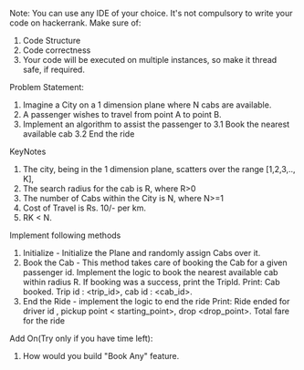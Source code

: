 Note: You can use any IDE of your choice. It's not compulsory to write your code on hackerrank.
Make sure of:
1. Code Structure
2. Code correctness
3. Your code will be executed on multiple instances, so make it thread safe, if required.

Problem Statement:
1. Imagine a City on a 1 dimension plane where N cabs are available.
2. A passenger wishes to travel from point A to point B.
3. Implement an algorithm to assist the passenger to
   3.1 Book the nearest available cab
   3.2 End the ride

KeyNotes
1. The city, being in the 1 dimension plane, scatters over the range [1,2,3,.., K],
2. The search radius for the cab is R, where R>0
3. The number of Cabs within the City is N, where N>=1
4. Cost of Travel is Rs. 10/- per km.
5. RK < N.

Implement following methods
1. Initialize - Initialize the Plane and randomly assign Cabs over it.
2. Book the Cab - This method takes care of booking the Cab for a given passenger id. Implement the logic to book the nearest available cab within radius R.
   If booking was a success, print the Tripld.
   Print: Cab booked. Trip id : <trip_id>, cab id : <cab_id>.
3. End the Ride - implement the logic to end the ride
   Print: Ride ended for driver id <id>, pickup point < starting_point>, drop <drop_point>. Total fare for the ride <fare>

Add On(Try only if you have time left):
1. How would you build "Book Any" feature.